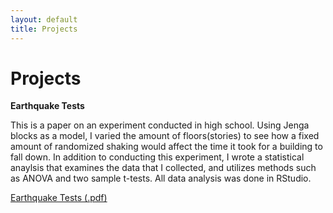```yaml
---
layout: default
title: Projects
---
```


# Projects

**Earthquake Tests**

  This is a paper on an experiment conducted in high school.
Using Jenga blocks as a model, I varied the amount of floors(stories) to see
how a fixed amount of randomized shaking would affect the time it took for a building to fall down.
  In addition to conducting this experiment, I wrote a statistical anaylsis that
examines the data that I collected, and utilizes methods such as ANOVA and two sample t-tests.
All data analysis was done in RStudio.


<a href="/assets/projects/earthquaketests.pdf" target="_blank">Earthquake Tests (.pdf)</a>
	
